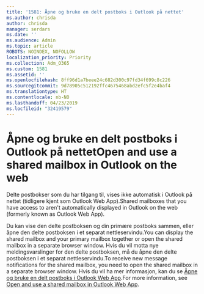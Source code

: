 ```yaml
---
title: '1581: Åpne og bruke en delt postboks i Outlook på nettet'
ms.author: chrisda
author: chrisda
manager: serdars
ms.date: ''
ms.audience: Admin
ms.topic: article
ROBOTS: NOINDEX, NOFOLLOW
localization_priority: Priority
ms.collection: Adm_O365
ms.custom: 1581
ms.assetid: ''
ms.openlocfilehash: 8ff96d1a7beee24c682d300c97fd34f699c8c226
ms.sourcegitcommit: 9d78905c512192ffc4675468abd2efc5f2e4baf4
ms.translationtype: HT
ms.contentlocale: nb-NO
ms.lasthandoff: 04/23/2019
ms.locfileid: "32419579"
---
```

# <a name="open-and-use-a-shared-mailbox-in-outlook-on-the-web"></a><span data-ttu-id="7d413-102">Åpne og bruke en delt postboks i Outlook på nettet</span><span class="sxs-lookup"><span data-stu-id="7d413-102">Open and use a shared mailbox in Outlook on the web</span></span>

<span data-ttu-id="7d413-103">Delte postbokser som du har tilgang til, vises ikke automatisk i Outlook på nettet (tidligere kjent som Outlook Web App).</span><span class="sxs-lookup"><span data-stu-id="7d413-103">Shared mailboxes that you have access to aren't automatically displayed in Outlook on the web (formerly known as Outlook Web App).</span></span>

<span data-ttu-id="7d413-104">Du kan vise den delte postboksen og din primære postboks sammen, eller åpne den delte postboksen i et separat nettleservindu.</span><span class="sxs-lookup"><span data-stu-id="7d413-104">You can display the shared mailbox and your primary mailbox together or open the shared mailbox in a separate browser window.</span></span> <span data-ttu-id="7d413-105">Hvis du vil motta nye meldingsvarslinger for den delte postboksen, må du åpne den delte postboksen i et separat nettleservindu.</span><span class="sxs-lookup"><span data-stu-id="7d413-105">To receive new message notifications for the shared mailbox, you need to open the shared mailbox in a separate browser window.</span></span> <span data-ttu-id="7d413-106">Hvis du vil ha mer informasjon, kan du se [Åpne og bruke en delt postboks i Outlook Web App](https://support.office.com/article/BC127866-42BE-4DE7-92AE-1EF2F787FD5C).</span><span class="sxs-lookup"><span data-stu-id="7d413-106">For more information, see [Open and use a shared mailbox in Outlook Web App](https://support.office.com/article/BC127866-42BE-4DE7-92AE-1EF2F787FD5C).</span></span>
